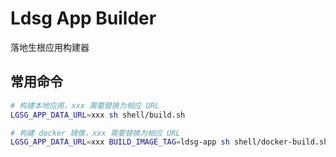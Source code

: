 # Ldsg App Builder

落地生根应用构建器

## 常用命令

```sh
# 构建本地应用，xxx 需要替换为相应 URL
LGSG_APP_DATA_URL=xxx sh shell/build.sh

# 构建 docker 镜像，xxx 需要替换为相应 URL
LGSG_APP_DATA_URL=xxx BUILD_IMAGE_TAG=ldsg-app sh shell/docker-build.sh
```
